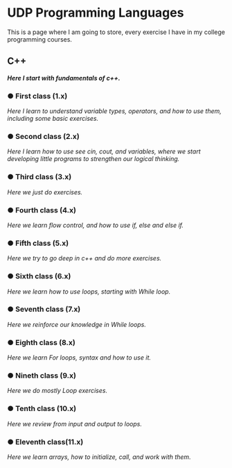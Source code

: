 # UDP Programming Languages 
This is a page where I am going to store, every exercise I have in my college programming courses.

## C++
***Here I start with fundamentals of c++.***

### ● First class (1.x) 
*Here I learn to understand variable types, operators, and how to use them, including some basic exercises.*

### ● Second class (2.x)
*Here I learn how to use see cin, cout, and variables, where we start developing little programs to strengthen our logical thinking.*

### ● Third class (3.x)
*Here we just do exercises.*

### ● Fourth class (4.x)
*Here we learn flow control, and how to use if, else and else if.*

### ● Fifth class (5.x)
*Here we try to go deep in c++ and do more exercises.*

### ● Sixth class (6.x)
*Here we learn how to use loops, starting with While loop.*

### ● Seventh class (7.x)
*Here we reinforce our knowledge in While loops.*

### ● Eighth class (8.x)
*Here we learn For loops, syntax and how to use it.*

### ● Nineth class (9.x)
*Here we do mostly Loop exercises.*

### ● Tenth class (10.x)
*Here we review from input and output to loops.*

### ● Eleventh class(11.x)
*Here we learn arrays, how to initialize, call, and work with them.*

